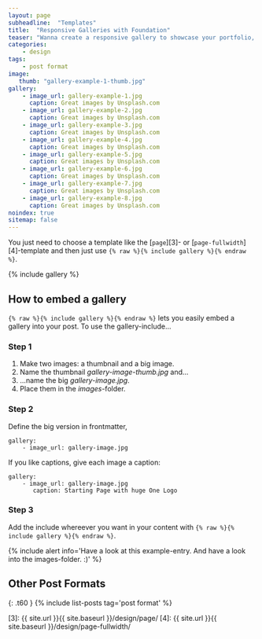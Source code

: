 ```yaml
---
layout: page
subheadline:  "Templates"
title:  "Responsive Galleries with Foundation"
teaser: "Wanna create a responsive gallery to showcase your portfolio, recent photos or images? It's quite easy thanks to Foundation and <a href='http://foundation.zurb.com/docs/components/clearing.html'>Clearing Lightbox</a>."
categories:
    - design
tags:
    - post format
image:
   thumb: "gallery-example-1-thumb.jpg"
gallery:
    - image_url: gallery-example-1.jpg
      caption: Great images by Unsplash.com
    - image_url: gallery-example-2.jpg
      caption: Great images by Unsplash.com
    - image_url: gallery-example-3.jpg
      caption: Great images by Unsplash.com
    - image_url: gallery-example-4.jpg
      caption: Great images by Unsplash.com
    - image_url: gallery-example-5.jpg
      caption: Great images by Unsplash.com
    - image_url: gallery-example-6.jpg
      caption: Great images by Unsplash.com
    - image_url: gallery-example-7.jpg
      caption: Great images by Unsplash.com
    - image_url: gallery-example-8.jpg
      caption: Great images by Unsplash.com
noindex: true
sitemap: false
---
```

You just need to choose a template like the [`page`][3]- or [`page-fullwidth`][4]-template and then just use `{% raw %}{% include gallery %}{% endraw %}`.
<!--more-->

{% include gallery %}


## How to embed a gallery

`{% raw %}{% include gallery %}{% endraw %}` lets you easily embed a gallery into your post. To use the gallery-include...


### Step 1

1. Make two images: a thumbnail and a big image.
2. Name the thumbnail *gallery-image-thumb.jpg* and...
3. ...name the big *gallery-image.jpg*.
4. Place them in the *images*-folder.


### Step 2

Define the big version in frontmatter,  

~~~
gallery:
    - image_url: gallery-image.jpg
~~~

If you like captions, give each image a caption:

~~~
gallery:
    - image_url: gallery-image.jpg
       caption: Starting Page with huge One Logo
~~~

### Step 3

Add the include whereever you want in your content with `{% raw %}{% include gallery %}{% endraw %}`.

{% include alert info='Have a look at this example-entry. And have a look into the images-folder. :)' %}











## Other Post Formats
{: .t60 }
{% include list-posts tag='post format' %}



 [1]: http://foundation.zurb.com/docs/components/clearing.html
 [2]: http://foundation.zurb.com/docs/components/block_grid.html
 [3]: {{ site.url }}{{ site.baseurl }}/design/page/
 [4]: {{ site.url }}{{ site.baseurl }}/design/page-fullwidth/
